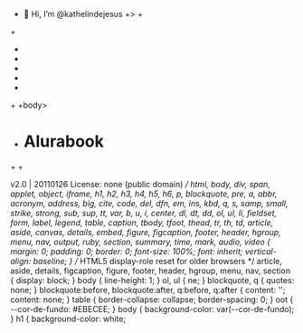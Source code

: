 - 👋 Hi, I’m @kathelindejesus
+>
+<html>

+<head>
  +  <meta charset="UTF-8">
   + <meta name="viewport" content="width=device-width, initial-scale=1.0">
   + <title>AluraBooks</title>
   + <link rel="stylesheet" href="reset.css">
  +  <link rel="stylesheet" href="styles.css">
+</head>
+body>
   + <h1>Alurabook</h1>
+</body>
+</html>

   v2.0 | 20110126
   License: none (public domain)
*/
html,
body,
div,
span,
applet,
object,
iframe,
h1,
h2,
h3,
h4,
h5,
h6,
p,
blockquote,
pre,
a,
abbr,
acronym,
address,
big,
cite,
code,
del,
dfn,
em,
ins,
kbd,
q,
s,
samp,
small,
strike,
strong,
sub,
sup,
tt,
var,
b,
u,
i,
center,
dl,
dt,
dd,
ol,
ul,
li,
fieldset,
form,
label,
legend,
table,
caption,
tbody,
tfoot,
thead,
tr,
th,
td,
article,
aside,
canvas,
details,
embed,
figure,
figcaption,
footer,
header,
hgroup,
menu,
nav,
output,
ruby,
section,
summary,
time,
mark,
audio,
video {
    margin: 0;
    padding: 0;
    border: 0;
    font-size: 100%;
    font: inherit;
    vertical-align: baseline;
}
/* HTML5 display-role reset for older browsers */
article,
aside,
details,
figcaption,
figure,
footer,
header,
hgroup,
menu,
nav,
section {
    display: block;
}
body {
    line-height: 1;
}
ol,
ul {
ne;
}
blockquote,
q {
    quotes: none;
}
blockquote:before,
blockquote:after,
q:before,
q:after {
    content: '';
 content: none;
}
table {
    border-collapse: collapse;
    border-spacing: 0;
}
oot {
    --cor-de-fundo: #EBECEE;
}
body {
    background-color: var(--cor-de-fundo);
}
h1 {
    background-color: white;
